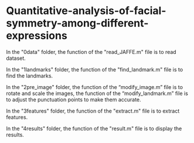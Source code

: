 # Quantitative-analysis-of-facial-symmetry-among-different-expressions

In the "0data" folder, the function of the "read_JAFFE.m" file is to read dataset.

In the "1landmarks" folder, the function of the "find_landmark.m" file is to find the landmarks.

In the "2pre_image" folder, the function of the “modify_image.m” file is to rotate and scale the images, the function of the “modify_landmark.m” file is to adjust the punctuation points to make them accurate.

In the "3features" folder, the function of the "extract.m" file is to extract features.

In the "4results" folder, the function of the "result.m" file is to display the results.
